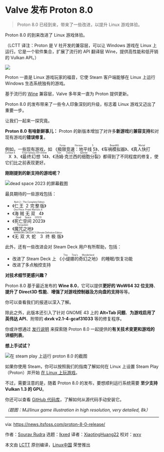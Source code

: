 [#]: subject: "Valve's Proton 8.0 Release is Good News for Linux Gamers and Steam Deck Users"
[#]: via: "https://news.itsfoss.com/proton-8-0-release/"
[#]: author: "Sourav Rudra https://news.itsfoss.com/author/sourav/"
[#]: collector: "lkxed"
[#]: translator: "XiaotingHuang22"
[#]: reviewer: "wxy"
[#]: publisher: "wxy"
[#]: url: "https://linux.cn/article-15749-1.html"

Valve 发布 Proton 8.0
======

> Proton 8.0 已经到来，带来了一些改进，以提升 Linux 游戏体验。

Proton 8.0 的到来改进了 Linux 游戏体验。

（LCTT 译注：Proton 是 V 社开发的兼容层，可以让 Windows 游戏在 Linux 上运行。它是一个软件集合，扩展了流行的 API 翻译层 Wine，提供高性能和低开销的 Vulkan API。）

![][0]

Proton 一直是 Linux 游戏玩家的福音，它使 Steam 客户端能够在 Linux 上运行 Windows 生态系统独有的游戏。

基于流行的 [Wine][2] 兼容层，Valve 多年来一直为 Proton 提供更新。

Proton 8.0 的发布带来了一些令人印象深刻的升级，标志着 Linux 游戏又迈出了重要一步。

让我们一起来一探究竟。

**Proton 8.0 有啥新鲜事儿：** Proton 的新版本增加了对许多**新游戏**的**兼容支持**和对现有游戏的**错误修复**。

例如，一些现有游戏，如 《<ruby>极限竞速：地平线 5<rt>Forza Horizon 5</rt></ruby>》、《<ruby>车祸模拟器<rt>BeamNG</rt></ruby>》、《<ruby>真人快打 X<rt>Mortal Combat X</rt></ruby>》、《<ruby>最终幻想 14<rt>Final Fantasy XIV Online</rt></ruby>》、《<ruby>汤姆·克兰西的细胞分裂<rt>Tom Clancy's Splinter Cell</rt></ruby>》都得到了不同程度的修复，使它们比之前表现更好。

**刚刚提到的新支持的游戏呢？**

![dead space 2023 的屏幕截图][3]

最具期待的一些游戏包括：

- 《<ruby>仁王 2 完整版<rt>Nioh 2 – The Complete Edition</rt></ruby>》
- 《<ruby>海贼无双 4<rt>One Piece: Pirate Warriors 4</rt></ruby>》
- 《<ruby>死亡空间 2023<rt>Dead Space (2023)</rt></ruby>》
- 《<ruby>魔咒之地<rt>Forspoken</rt></ruby>》
- 《<ruby>无双大蛇 3 终极版<rt>WARRIORS OROCHI 3 Ultimate Definitive Edition</rt></ruby>》

此外，还有一些改进会对 Steam Deck 用户有所帮助，包括：

- 改进了 Steam Deck 上 《<ruby>小缇娜的奇幻之地<rt>Tiny Tina's Wonderland</rt></ruby>》 的睡眠/恢复功能
- 改进了多点触控支持

**对技术细节更感兴趣？**

Proton 8.0 基于最近发布的 **Wine 8.0**，它可以提供**更好的 WoW64 32 位支持**、**提升了 Direct3D 性能**、**增强了对游戏控制器及方向盘的支持**等等。

你可以查看我们的报道以深入了解。

除此之外，此版本还引入了针对 GNOME 43 上的 **Alt+Tab 问题**、**为游戏启用了英伟达 API**、附带的 **dxvk v2.1-4-gcaf31033** 等的修复程序。

你或许想通过 [发行说明][4] 来探索随 Proton 8.0 一起提供的**有关技术变更和游戏的详细列表**。

**想上手试试？**

![在 steam play 上运行 proton 8.0 的截图][5]

如果你使用 Steam，你可以按照我们的指南了解如何在 Linux 上设置 Steam Play （Proton）并开始 [在 Linux 上玩游戏][6]。

不过，需要注意的是，随着 Proton 8.0 的发布，要想顺利运行系统需要 **至少支持 Vulkan 1.3 的 GPU**。

你还可以查看 [GitHub 代码库][7]，了解如何从源代码手动安装它。

*（题图：MJ/linux game illustration in high resolution, very detailed, 8k）*

--------------------------------------------------------------------------------

via: https://news.itsfoss.com/proton-8-0-release/

作者：[Sourav Rudra][a]
选题：[lkxed][b]
译者：[XiaotingHuang22](https://github.com/XiaotingHuang22)
校对：[wxy](https://github.com/wxy)

本文由 [LCTT](https://github.com/LCTT/TranslateProject) 原创编译，[Linux中国](https://linux.cn/) 荣誉推出

[a]: https://news.itsfoss.com/author/sourav/
[b]: https://github.com/lkxed/
[1]: https://news.itsfoss.com/content/images/size/w1304/2023/04/proton-8-0.png
[2]: https://www.winehq.org/?ref=news.itsfoss.com
[3]: https://news.itsfoss.com/content/images/2023/04/Proton_8.0_1.jpg
[4]: https://github.com/ValveSoftware/Proton/releases/tag/proton-8.0-1c?ref=news.itsfoss.com
[5]: https://news.itsfoss.com/content/images/2023/04/Proton_8.0_2-1.jpg
[6]: https://itsfoss.com/linux-gaming-guide/?ref=news.itsfoss.com
[7]: https://github.com/ValveSoftware/Proton?ref=news.itsfoss.com
[0]: https://img.linux.net.cn/data/attachment/album/202304/24/113235pz88t69zene1nt6d.jpg